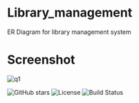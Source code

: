# Library_management
ER Diagram for library management system
# Screenshot
![q1](https://github.com/user-attachments/assets/d98a8e88-4bad-45da-83fb-978c35445550)

![GitHub stars](https://img.shields.io/github/stars/hussaini021/repo?style=social)
![License](https://img.shields.io/badge/License-MIT-blue)
![Build Status](https://img.shields.io/github/actions/workflow/status/hussaini021/repo/build.yml)  
